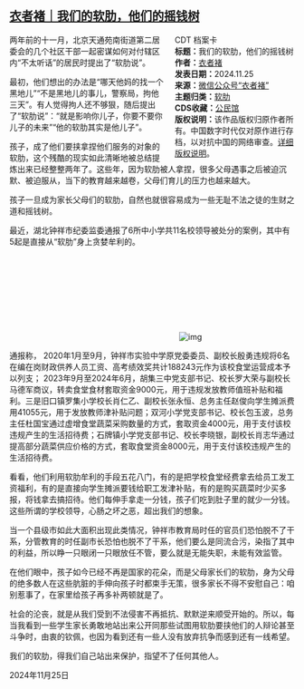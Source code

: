 <!--1732549419000-->
[衣者褚｜我们的软肋，他们的摇钱树](https://chinadigitaltimes.net/chinese/713468.html)
------

<div style="width:42%;float:right;padding-left:20px;"><div class="su-spoiler su-spoiler-style-fancy su-spoiler-icon-chevron-circle" data-scroll-offset="0" data-anchor-in-url="no"><div class="su-spoiler-title" tabindex="0" role="button"><span class="su-spoiler-icon"></span>CDT 档案卡</div><div class="su-spoiler-content su-u-clearfix su-u-trim"><strong>标题：</strong>我们的软肋，他们的摇钱树<br><strong>作者：</strong><a href="https://chinadigitaltimes.net/space/衣者褚" target="_blank">衣者褚</a><br><strong>发表日期：</strong>2024.11.25<br><strong>来源：</strong><a href="https://web.archive.org/web/https://mp.weixin.qq.com/s/CqhlM-7XtgOHdK0huNwDJg" target="_blank">微信公众号“衣者褚”</a><br><strong>主题归类：</strong><a href="https://chinadigitaltimes.net/space/软肋" target="_blank">软肋</a><br><strong>CDS收藏：</strong><a href="https://chinadigitaltimes.net/space/%E5%85%AC%E6%B0%91%E9%A6%86" target="_blank" rel="noopener">公民馆</a><br><strong>版权说明：</strong>该作品版权归原作者所有。中国数字时代仅对原作进行存档，以对抗中国的网络审查。<a href="https://chinadigitaltimes.net/chinese/copyright">详细版权说明</a>。</div></div></div><p>两年前的十一月，北京天通苑南街道第二居委会的几个社区干部一起密谋如何对付辖区内“不太听话”的居民时提出了“软肋说”。</p><p>最初，他们想出的办法是“哪天他妈的找一个黑地儿”“不是黑地儿的事儿，警察局，拘他三天”。有人觉得拘人还不够狠，随后提出了“软肋说”：“就是影响你儿子，你要不要你儿子的未来”“他的软肋其实是他儿子”。</p><p>孩子，成了他们要挟拿捏他们服务的对象的软肋，这个残酷的现实如此清晰地被总结提炼出来已经整整两年了。这些年，因为软肋被人拿捏，很多父母遇事之后被迫沉默、被迫服从，当下的教育越来越卷，父母们育儿的压力也越来越大。</p><p>孩子一旦成为家长父母们的软肋，自然也就很容易成为一些无耻不法之徒的生财之道和摇钱树。</p><p>最近，湖北钟祥市纪委监委通报了6所中小学共11名校领导被处分的案例，其中有5起是直接从“软肋”身上贪婪牟利的。</p><p><img decoding="async" src="data:image/svg+xml,%3Csvg%20xmlns='http://www.w3.org/2000/svg'%20viewBox='0%200%200%200'%3E%3C/svg%3E" alt="img" data-lazy-src="https://chinadigitaltimes.net/chinese/files/2024/11/post-713468-674498de4af40.png"><noscript><img decoding="async" src="https://chinadigitaltimes.net/chinese/files/2024/11/post-713468-674498de4af40.png" alt="img"></noscript></p><p>通报称， 2020年1月至9月，钟祥市实验中学原党委委员、副校长殷勇违规将6名在编在岗财政供养人员工资、高考绩效奖共计188243元作为该校食堂运营成本予以列支； 2023年9月至2024年6月，胡集三中党支部书记、校长罗大荣与副校长马德军商议，转卖食堂食材套取资金9000元，用于违规发放教师值班补贴和福利。三是旧口镇罗集小学校长肖仁乙、副校长张永恒、总务主任赵俊向学生摊派费用41055元，用于发放教师津补贴问题；双河小学党支部书记、校长包玉波，总务主任杜国宝通过虚增食堂蔬菜采购数量的方式，套取资金4000元，用于支付该校违规产生的生活招待费；石牌镇小学党支部书记、校长李晓银，副校长肖志华通过提高部分蔬菜供应价格的方式，套取食堂资金8000元，用于支付该校违规产生的生活招待费。</p><p>看看，他们利用软肋牟利的手段五花八门，有的是把学校食堂经费拿去给员工发工资福利，有的是直接向学生摊派要钱给职工发津补贴，有的是购买蔬菜时少买多报，将钱拿去搞招待。他们每伸手拿走一分钱，孩子们吃到肚子里的就少一分钱。这些所谓的学校领导，心肠之坏之恶，超出我们的想象。</p><p>当一个县级市如此大面积出现此类情况，钟祥市教育局时任的官员们恐怕脱不了干系，分管教育的时任副市长恐怕也脱不了干系，他们要么是同流合污，染指了其中的利益，所以睁一只眼闭一只眼放任不管，要么就是无能失职，未能有效监管。</p><p>在他们眼中，孩子如今已经不再是国家的花朵，而是父母家长们的软肋，身为父母的绝多数人在这些肮脏的手伸向孩子时都束手无策，很多家长不得不安慰自己：咱别惹事了，在家里给孩子再多补两顿就是了。</p><p>社会的沦丧，就是从我们受到不法侵害不再抵抗、默默逆来顺受开始的。所以，每当我看到一些学生家长勇敢地站出来公开同那些试图用软肋要挟他们的人辩论甚至斗争时，由衷的钦佩，也因为看到还有一些人没有放弃抗争而感到还有一线希望。</p><p>我们的软肋，得我们自己站出来保护，指望不了任何其他人。</p><p>2024年11月25日</p><div class="addtoany_share_save_container addtoany_content addtoany_content_bottom"><div class="a2a_kit a2a_kit_size_32 addtoany_list" data-a2a-url="https://chinadigitaltimes.net/chinese/713468.html" data-a2a-title="衣者褚｜我们的软肋，他们的摇钱树"><a class="a2a_button_facebook" href="https://www.addtoany.com/add_to/facebook?linkurl=https%3A%2F%2Fchinadigitaltimes.net%2Fchinese%2F713468.html&amp;linkname=%E8%A1%A3%E8%80%85%E8%A4%9A%EF%BD%9C%E6%88%91%E4%BB%AC%E7%9A%84%E8%BD%AF%E8%82%8B%EF%BC%8C%E4%BB%96%E4%BB%AC%E7%9A%84%E6%91%87%E9%92%B1%E6%A0%91" title="Facebook" rel="nofollow noopener" target="_blank"></a><a class="a2a_button_twitter" href="https://www.addtoany.com/add_to/twitter?linkurl=https%3A%2F%2Fchinadigitaltimes.net%2Fchinese%2F713468.html&amp;linkname=%E8%A1%A3%E8%80%85%E8%A4%9A%EF%BD%9C%E6%88%91%E4%BB%AC%E7%9A%84%E8%BD%AF%E8%82%8B%EF%BC%8C%E4%BB%96%E4%BB%AC%E7%9A%84%E6%91%87%E9%92%B1%E6%A0%91" title="Twitter" rel="nofollow noopener" target="_blank"></a><a class="a2a_button_telegram" href="https://www.addtoany.com/add_to/telegram?linkurl=https%3A%2F%2Fchinadigitaltimes.net%2Fchinese%2F713468.html&amp;linkname=%E8%A1%A3%E8%80%85%E8%A4%9A%EF%BD%9C%E6%88%91%E4%BB%AC%E7%9A%84%E8%BD%AF%E8%82%8B%EF%BC%8C%E4%BB%96%E4%BB%AC%E7%9A%84%E6%91%87%E9%92%B1%E6%A0%91" title="Telegram" rel="nofollow noopener" target="_blank"></a><a class="a2a_button_reddit" href="https://www.addtoany.com/add_to/reddit?linkurl=https%3A%2F%2Fchinadigitaltimes.net%2Fchinese%2F713468.html&amp;linkname=%E8%A1%A3%E8%80%85%E8%A4%9A%EF%BD%9C%E6%88%91%E4%BB%AC%E7%9A%84%E8%BD%AF%E8%82%8B%EF%BC%8C%E4%BB%96%E4%BB%AC%E7%9A%84%E6%91%87%E9%92%B1%E6%A0%91" title="Reddit" rel="nofollow noopener" target="_blank"></a><a class="a2a_button_whatsapp" href="https://www.addtoany.com/add_to/whatsapp?linkurl=https%3A%2F%2Fchinadigitaltimes.net%2Fchinese%2F713468.html&amp;linkname=%E8%A1%A3%E8%80%85%E8%A4%9A%EF%BD%9C%E6%88%91%E4%BB%AC%E7%9A%84%E8%BD%AF%E8%82%8B%EF%BC%8C%E4%BB%96%E4%BB%AC%E7%9A%84%E6%91%87%E9%92%B1%E6%A0%91" title="WhatsApp" rel="nofollow noopener" target="_blank"></a><a class="a2a_button_email" href="https://www.addtoany.com/add_to/email?linkurl=https%3A%2F%2Fchinadigitaltimes.net%2Fchinese%2F713468.html&amp;linkname=%E8%A1%A3%E8%80%85%E8%A4%9A%EF%BD%9C%E6%88%91%E4%BB%AC%E7%9A%84%E8%BD%AF%E8%82%8B%EF%BC%8C%E4%BB%96%E4%BB%AC%E7%9A%84%E6%91%87%E9%92%B1%E6%A0%91" title="Email" rel="nofollow noopener" target="_blank"></a><a class="a2a_button_copy_link" href="https://www.addtoany.com/add_to/copy_link?linkurl=https%3A%2F%2Fchinadigitaltimes.net%2Fchinese%2F713468.html&amp;linkname=%E8%A1%A3%E8%80%85%E8%A4%9A%EF%BD%9C%E6%88%91%E4%BB%AC%E7%9A%84%E8%BD%AF%E8%82%8B%EF%BC%8C%E4%BB%96%E4%BB%AC%E7%9A%84%E6%91%87%E9%92%B1%E6%A0%91" title="Copy Link" rel="nofollow noopener" target="_blank"></a><a class="a2a_dd addtoany_share_save addtoany_share" href="https://www.addtoany.com/share"></a></div></div>
